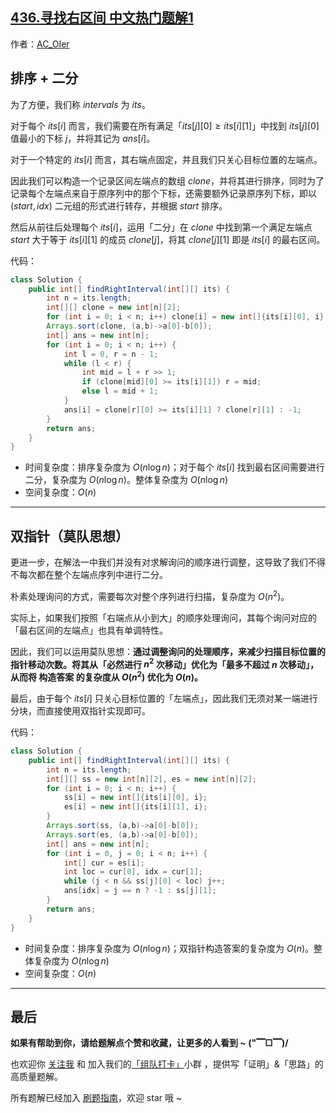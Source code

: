 ## [436.寻找右区间 中文热门题解1](https://leetcode.cn/problems/find-right-interval/solutions/100000/by-ac_oier-sijp)

作者：[AC_OIer](https://leetcode.cn/u/AC_OIer)
## 排序 + 二分 

为了方便，我们称 $intervals$ 为 $its$。

对于每个 $its[i]$ 而言，我们需要在所有满足「$its[j][0] \geqslant its[i][1]$」中找到 $its[j][0]$ 值最小的下标 $j$，并将其记为 $ans[i]$。

对于一个特定的 $its[i]$ 而言，其右端点固定，并且我们只关心目标位置的左端点。

因此我们可以构造一个记录区间左端点的数组 $clone$，并将其进行排序，同时为了记录每个左端点来自于原序列中的那个下标，还需要额外记录原序列下标，即以 $(start, idx)$ 二元组的形式进行转存，并根据 $start$ 排序。

然后从前往后处理每个 $its[i]$，运用「二分」在 $clone$ 中找到第一个满足左端点 $start$ 大于等于 $its[i][1]$ 的成员 $clone[j]$，将其 $clone[j][1]$ 即是 $its[i]$ 的最右区间。

代码：
```Java []
class Solution {
    public int[] findRightInterval(int[][] its) {
        int n = its.length;
        int[][] clone = new int[n][2];
        for (int i = 0; i < n; i++) clone[i] = new int[]{its[i][0], i};
        Arrays.sort(clone, (a,b)->a[0]-b[0]);
        int[] ans = new int[n];
        for (int i = 0; i < n; i++) {
            int l = 0, r = n - 1;
            while (l < r) {
                int mid = l + r >> 1;
                if (clone[mid][0] >= its[i][1]) r = mid;
                else l = mid + 1;
            }
            ans[i] = clone[r][0] >= its[i][1] ? clone[r][1] : -1;
        }
        return ans;
    }
}
```
* 时间复杂度：排序复杂度为 $O(n\log{n})$；对于每个 $its[i]$ 找到最右区间需要进行二分，复杂度为 $O(n\log{n})$。整体复杂度为 $O(n\log{n})$
* 空间复杂度：$O(n)$

---

## 双指针（莫队思想）

更进一步，在解法一中我们并没有对求解询问的顺序进行调整，这导致了我们不得不每次都在整个左端点序列中进行二分。

朴素处理询问的方式，需要每次对整个序列进行扫描，复杂度为 $O(n^2)$。

实际上，如果我们按照「右端点从小到大」的顺序处理询问，其每个询问对应的「最右区间的左端点」也具有单调特性。

因此，我们可以运用莫队思想：**通过调整询问的处理顺序，来减少扫描目标位置的指针移动次数。将其从「必然进行 $n^2$ 次移动」优化为「最多不超过 $n$ 次移动」，从而将 构造答案 的复杂度从 $O(n^2)$ 优化为 $O(n)$。**

最后，由于每个 $its[i]$ 只关心目标位置的「左端点」，因此我们无须对某一端进行分块，而直接使用双指针实现即可。

代码：
```Java []
class Solution {
    public int[] findRightInterval(int[][] its) {
        int n = its.length;
        int[][] ss = new int[n][2], es = new int[n][2];
        for (int i = 0; i < n; i++) {
            ss[i] = new int[]{its[i][0], i};
            es[i] = new int[]{its[i][1], i};
        }
        Arrays.sort(ss, (a,b)->a[0]-b[0]);
        Arrays.sort(es, (a,b)->a[0]-b[0]);
        int[] ans = new int[n];
        for (int i = 0, j = 0; i < n; i++) {
            int[] cur = es[i];
            int loc = cur[0], idx = cur[1];
            while (j < n && ss[j][0] < loc) j++;
            ans[idx] = j == n ? -1 : ss[j][1];
        }
        return ans;
    }
}
```
* 时间复杂度：排序复杂度为 $O(n\log{n})$；双指针构造答案的复杂度为 $O(n)$。整体复杂度为 $O(n\log{n})$
* 空间复杂度：$O(n)$

---

## 最后

**如果有帮助到你，请给题解点个赞和收藏，让更多的人看到 ~ ("▔□▔)/**

也欢迎你 [关注我](https://oscimg.oschina.net/oscnet/up-19688dc1af05cf8bdea43b2a863038ab9e5.png) 和 加入我们的[「组队打卡」](https://leetcode-cn.com/u/ac_oier/)小群 ，提供写「证明」&「思路」的高质量题解。

所有题解已经加入 [刷题指南](https://github.com/SharingSource/LogicStack-LeetCode/wiki)，欢迎 star 哦 ~